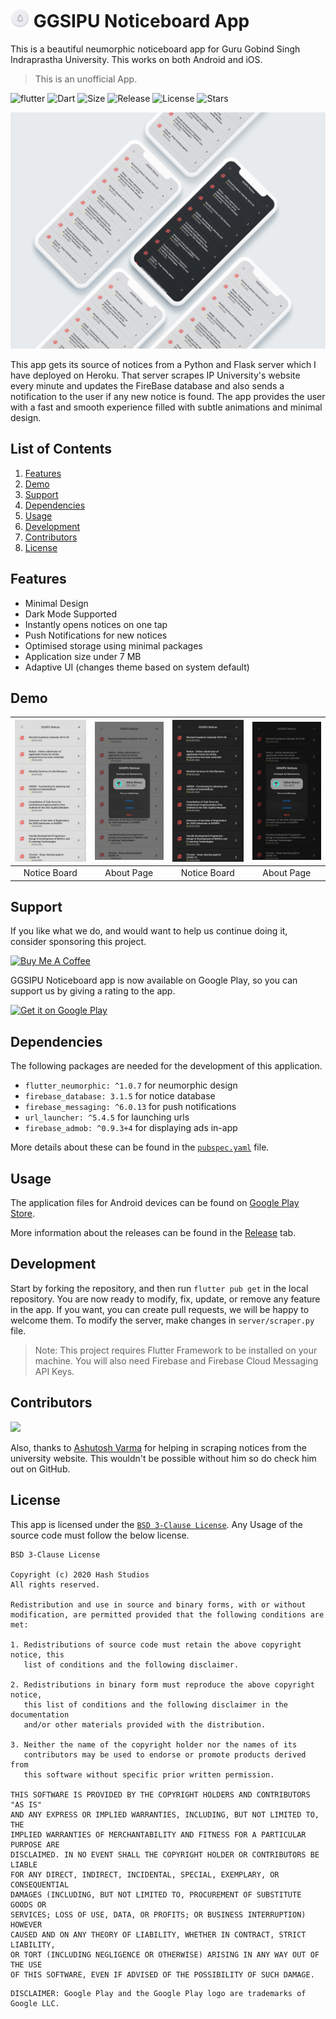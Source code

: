 # <img src="android/app/src/main/res/mipmap-xxhdpi/ic_launcher.png" alt="icon" width=30> GGSIPU Noticeboard App

This is a beautiful neumorphic noticeboard app for Guru Gobind Singh Indraprastha University. This works on both Android and iOS.
>This is an unofficial App.

![flutter](https://img.shields.io/badge/Flutter-Framework-green?logo=flutter)
![Dart](https://img.shields.io/badge/Dart-Language-blue?logo=dart)
![Size](https://img.shields.io/github/repo-size/Hash-Studios/ggsipu_notice?color=green)
![Release](https://img.shields.io/github/v/release/Hash-Studios/ggsipu_notice)
![License](https://img.shields.io/github/license/Hash-Studios/ggsipu_notice)
![Stars](https://img.shields.io/github/stars/Hash-Studios/ggsipu_notice)

![ggsipu_notice UI Mockup](demo/GGSIPU_Mockup.jpg)


This app gets its source of notices from a Python and Flask server which I have deployed on Heroku. That server scrapes IP University's website every minute and updates the FireBase database and also sends a notification to the user if any new notice is found. The app provides the user with a fast and smooth experience filled with subtle animations and minimal design.

## List of Contents

1. [Features](#features)
2. [Demo](#demo)
3. [Support](#support)
4. [Dependencies](#dependencies)
5. [Usage](#usage)
6. [Development](#development)
7. [Contributors](#contributors)
8. [License](#license)

## Features

- Minimal Design
- Dark Mode Supported
- Instantly opens notices on one tap
- Push Notifications for new notices
- Optimised storage using minimal packages
- Application size under 7 MB
- Adaptive UI (changes theme based on system default)

## Demo


| ![](demo/2.jpg) | ![](demo/4.jpg) | ![](demo/1.jpg) | ![](demo/3.jpg) |
| :-------------: | :-------------: | :-------------: | :-------------: |
|   Notice Board  |  About Page     |  Notice Board   |  About Page     |

## Support

If you like what we do, and would want to help us continue doing it, consider sponsoring this project.

<a href="https://www.buymeacoffee.com/HashStudios" target="_blank"><img src="https://cdn.buymeacoffee.com/buttons/default-orange.png" alt="Buy Me A Coffee" height=51 width=217></a>

GGSIPU Noticeboard app is now available on Google Play, so you can support us by giving a rating to the app.

<a href='https://play.google.com/store/apps/details?id=com.hash.ggsipu_notice'><img alt='Get it on Google Play' src='https://play.google.com/intl/en_us/badges/static/images/badges/en_badge_web_generic.png' width=200 /></a>


## Dependencies

The following packages are needed for the development of this application.

- `flutter_neumorphic: ^1.0.7` for neumorphic design
- `firebase_database: 3.1.5` for notice database
- `firebase_messaging: ^6.0.13` for push notifications
- `url_launcher: ^5.4.5` for launching urls
- `firebase_admob: ^0.9.3+4` for displaying ads in-app

More details about these can be found in the [`pubspec.yaml`](https://github.com/Hash-Studios/ggsipu_notice/tree/master/pubspec.yaml) file.

## Usage

The application files for Android devices can be found on [Google Play Store](https://play.google.com/store/apps/details?id=com.hash.ggsipu_notice).

More information about the releases can be found in the [Release](https://github.com/Hash-Studios/ggsipu_notice/releases) tab.


## Development

Start by forking the repository, and then run `flutter pub get` in the local repository. You are now ready to modify, fix, update, or remove any feature in the app. If you want, you can create pull requests, we will be happy to welcome them.
To modify the server, make changes in `server/scraper.py` file.
>Note: This project requires Flutter Framework to be installed on your machine. You will also need Firebase and Firebase Cloud Messaging API Keys.

## Contributors

<a href="https://github.com/Hash-Studios/ggsipu_notice/graphs/contributors">
  <img src="https://contributors-img.web.app/image?repo=Hash-Studios/ggsipu_notice" />
</a>

Also, thanks to [Ashutosh Varma](https://github.com/ashutoshvarma) for helping in scraping notices from the university website. This wouldn't be possible without him so do check him out on GitHub.

## License

This app is licensed under the [`BSD 3-Clause License`](https://github.com/Hash-Studios/Prism/tree/master/LICENSE.txt).
Any Usage of the source code must follow the below license.

```
BSD 3-Clause License

Copyright (c) 2020 Hash Studios
All rights reserved.

Redistribution and use in source and binary forms, with or without
modification, are permitted provided that the following conditions are met:

1. Redistributions of source code must retain the above copyright notice, this
   list of conditions and the following disclaimer.

2. Redistributions in binary form must reproduce the above copyright notice,
   this list of conditions and the following disclaimer in the documentation
   and/or other materials provided with the distribution.

3. Neither the name of the copyright holder nor the names of its
   contributors may be used to endorse or promote products derived from
   this software without specific prior written permission.

THIS SOFTWARE IS PROVIDED BY THE COPYRIGHT HOLDERS AND CONTRIBUTORS "AS IS"
AND ANY EXPRESS OR IMPLIED WARRANTIES, INCLUDING, BUT NOT LIMITED TO, THE
IMPLIED WARRANTIES OF MERCHANTABILITY AND FITNESS FOR A PARTICULAR PURPOSE ARE
DISCLAIMED. IN NO EVENT SHALL THE COPYRIGHT HOLDER OR CONTRIBUTORS BE LIABLE
FOR ANY DIRECT, INDIRECT, INCIDENTAL, SPECIAL, EXEMPLARY, OR CONSEQUENTIAL
DAMAGES (INCLUDING, BUT NOT LIMITED TO, PROCUREMENT OF SUBSTITUTE GOODS OR
SERVICES; LOSS OF USE, DATA, OR PROFITS; OR BUSINESS INTERRUPTION) HOWEVER
CAUSED AND ON ANY THEORY OF LIABILITY, WHETHER IN CONTRACT, STRICT LIABILITY,
OR TORT (INCLUDING NEGLIGENCE OR OTHERWISE) ARISING IN ANY WAY OUT OF THE USE
OF THIS SOFTWARE, EVEN IF ADVISED OF THE POSSIBILITY OF SUCH DAMAGE.
```

```
DISCLAIMER: Google Play and the Google Play logo are trademarks of Google LLC.
```